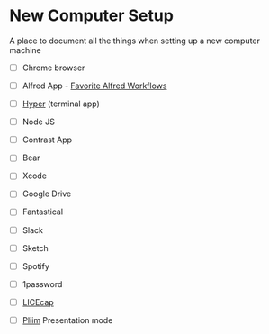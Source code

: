 # New Computer Setup
A place to document all the things when setting up a new computer machine

- [ ] Chrome browser
- [ ] Alfred App - [Favorite Alfred Workflows](https://github.com/derekshirk/alfred-workflows)
- [ ] [Hyper](https://hyper.is) (terminal app)
- [ ] Node JS
- [ ] Contrast App
- [ ] Bear
- [ ] Xcode
- [ ] Google Drive
- [ ] Fantastical
- [ ] Slack
- [ ] Sketch
- [ ] Spotify
- [ ] 1password
- [ ] [LICEcap](https://www.cockos.com/licecap)
- [ ] [Pliim](https://zehfernandes.github.io/pliim) Presentation mode 

